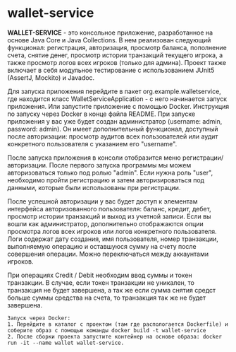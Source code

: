 # wallet-service

  **WALLET-SERVICE** - это консольное приложение, разработанное на основе Java Core и Java Collections. В нем реализован следующий функционал: регистрация, авторизация, просмотр баланса, пополнение счета, снятие денег, просмотр истории транзакций текущего игрока, а также просмотр логов всех игроков (только для админа). Проект также включает в себя модульное тестирование с использованием JUnit5 (AssertJ, Mockito) и Javadoc.
 
  Для запуска приложения перейдите в пакет org.example.walletservice, где находится класс WalletServiceApplication - с него начинается запуск приложения. Или запустите приложение с помощью Docker. Инструкция по запуску через Docker в конце файла README. При запуске приложения у вас уже будет создан администратор (username: admin, password: admin). Он имеет дополнительный функционал, доступный после авторизации: просмотр аудитов всех пользователей или аудит конкретного пользователя с указанием его "username".
  
  После запуска приложения в консоли отобразится меню регистрации/авторизации. После первого запуска программы мы можем авторизоваться только под ролью "admin". Если нужна роль "user", необходимо пройти регистрацию и затем авторизироваться под данными, которые были использованы при регистрации.
  
  После успешной авторизации у вас будет доступ к элементам интерфейса авторизованного пользователя: баланс, кредит, дебет, просмотр истории транзакций и выход из учетной записи. Если вы вошли как администратор, дополнительно отображаются опции просмотра логов всех игроков или логов конкретного пользователя. Логи содержат дату создания, имя пользователя, номер транзакции, выполняемую операцию и оставшуюся сумму на счету после совершения операции. Можно переключаться между аккаунтами игроков.

  При операциях Credit / Debit необходим ввод суммы и токен транзакции. В случае, если токен транзакции не уникален, то транзакция не будет завершена, а так же если сумма снятия средст больше суммы средства на счета, то транзакция так же не будет завершена.

	Запуск через Docker: 
	1. Перейдите в каталог с проектом (там где распологается Dockerfile) и соберите образ с помощью команды docker build -t wallet-service
	2. После сборки проекта запустите контейнер на основе образа: docker run -it --name wallet wallet-service.
